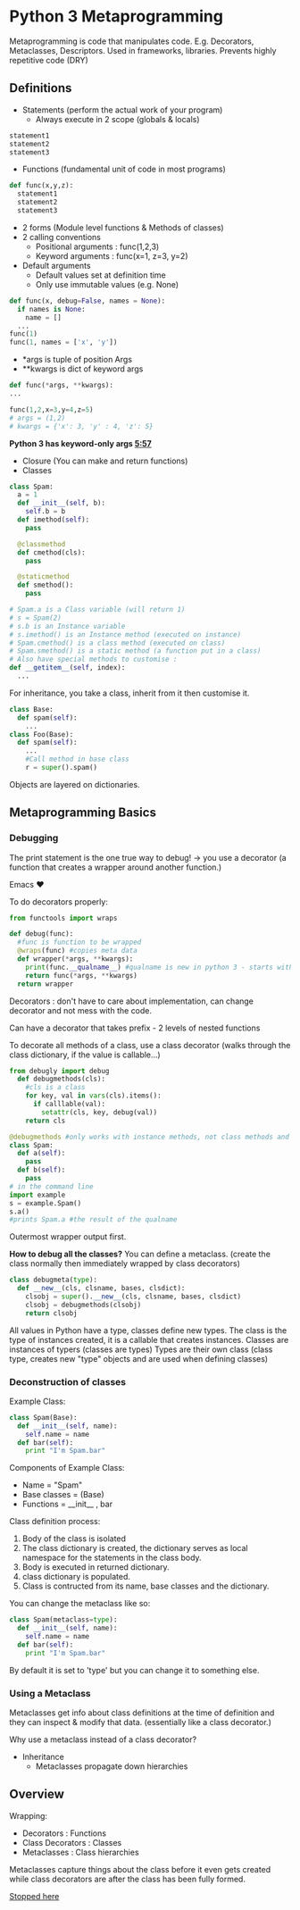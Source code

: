 # Python 3 Metaprogramming

Metaprogramming is code that manipulates code. E.g. Decorators, Metaclasses, Descriptors.
Used in frameworks, libraries.
Prevents highly repetitive code (DRY)

## Definitions
- Statements (perform the actual work of your program)
  - Always execute in 2 scope (globals & locals)
```python
statement1
statement2
statement3
```
- Functions (fundamental unit of code in most programs)
```python
def func(x,y,z):
  statement1
  statement2
  statement3
```
  - 2 forms (Module level functions & Methods of classes)
  - 2 calling conventions
    - Positional arguments : func(1,2,3)
    - Keyword arguments : func(x=1, z=3, y=2)
  - Default arguments
    - Default values set at definition time
    - Only use immutable values (e.g. None)
  ```python
  def func(x, debug=False, names = None):
    if names is None:
      name = []
    ...
  func(1)
  func(1, names = ['x', 'y'])
  ```

  - \*args is tuple of position Args
  - \*\*kwargs is dict of keyword args
```python
def func(*args, **kwargs):
...

func(1,2,x=3,y=4,z=5)
# args = (1,2)
# kwargs = {'x': 3, 'y' : 4, 'z': 5}
```
**Python 3 has keyword-only args [5:57](https://youtu.be/sPiWg5jSoZI?t=5m57s)**
- Closure (You can make and return functions)
- Classes
```python
class Spam:
  a = 1
  def __init__(self, b):
    self.b = b
  def imethod(self):
    pass

  @classmethod
  def cmethod(cls):
    pass

  @staticmethod
  def smethod():
    pass

# Spam.a is a Class variable (will return 1)
# s = Spam(2)
# s.b is an Instance variable
# s.imethod() is an Instance method (executed on instance)
# Spam.cmethod() is a class method (executed on class)
# Spam.smethod() is a static method (a function put in a class)
# Also have special methods to customise :
def __getitem__(self, index):
  ...
```

For inheritance, you take a class, inherit from it then customise it.
```python
class Base:
  def spam(self):
    ...
class Foo(Base):
  def spam(self):
    ...
    #Call method in base class
    r = super().spam()
```
Objects are layered on dictionaries.

## Metaprogramming Basics
### Debugging
The print statement is the one true way to debug! -> you use a decorator (a function that creates a wrapper around another function.)

Emacs :heart:

To do decorators properly:
```python
from functools import wraps

def debug(func):
  #func is function to be wrapped
  @wraps(func) #copies meta data
  def wrapper(*args, **kwargs):
    print(func.__qualname__) #qualname is new in python 3 - starts with classname...
    return func(*args, **kwargs)
  return wrapper
```

Decorators : don't have to care about implementation, can change decorator and not mess with the code.

Can have a decorator that takes prefix - 2 levels of nested functions

To decorate all methods of a class, use a class decorator (walks through the class dictionary, if the value is callable...)

```python
from debugly import debug
  def debugmethods(cls):
    #cls is a class
    for key, val in vars(cls).items():
      if calllable(val):
        setattr(cls, key, debug(val))
    return cls

@debugmethods #only works with instance methods, not class methods and static methods.
class Spam:
  def a(self):
    pass
  def b(self):
    pass
# in the command line
import example
s = example.Spam()
s.a()
#prints Spam.a #the result of the qualname
```

Outermost wrapper output first.

**How to debug all the classes?**
You can define a metaclass. (create the class normally then immediately wrapped by class decorators)

```python
class debugmeta(type):
  def __new__(cls, clsname, bases, clsdict):
    clsobj = super().__new__(cls, clsname, bases, clsdict)
    clsobj = debugmethods(clsobj)
    return clsobj
```

All values in Python have a type, classes define new types. The class is the type of instances created, it is a callable that creates instances.
Classes are instances of typers (classes are types)
Types are their own class (class type, creates new "type" objects and are used when defining classes)

### Deconstruction of classes
Example Class:
```python
class Spam(Base):
  def __init__(self, name):
    self.name = name
  def bar(self):
    print "I'm Spam.bar"
```

Components of Example Class:
- Name = "Spam"
- Base classes = (Base)
- Functions = \_\_init\_\_ , bar

Class definition process:
1. Body of the class is isolated
2. The class dictionary is created, the dictionary serves as local namespace for the statements in the class body.
3. Body is executed in returned dictionary.
4.  class dictionary is populated.
5. Class is contructed from its name, base classes and the dictionary.

You can change the metaclass like so:
```python
class Spam(metaclass=type):
  def __init__(self, name):
    self.name = name
  def bar(self):
    print "I'm Spam.bar"
```
By default it is set to 'type' but you can change it to something else.

### Using a Metaclass
Metaclasses get info about class definitions at the time of definition and they can inspect & modify that data. (essentially like a class decorator.)

Why use a metaclass instead of a class decorator?
- Inheritance
  - Metaclasses propagate down hierarchies

## Overview
Wrapping:
- Decorators : Functions
- Class Decorators : Classes
- Metaclasses : Class hierarchies

Metaclasses capture things about the class before it even gets created while class decorators are after the class has been fully formed.

[Stopped here](https://youtu.be/sPiWg5jSoZI?t=38m27s)
